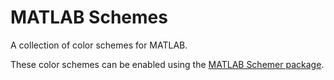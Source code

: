 MATLAB Schemes
==============

A collection of color schemes for MATLAB.

These color schemes can be enabled using the [MATLAB Schemer package].

[MATLAB Schemer package]: https://github.com/scottclowe/matlab-schemer

